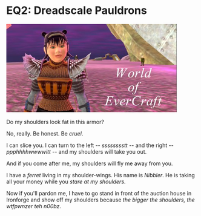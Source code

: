 # EQ2: Dreadscale Pauldrons

![Dina with Dreadscale](../uploads/2006/09/evercraft.jpg)

Do my shoulders look fat in this armor?

No, really. Be honest. Be *cruel*.

I can slice you. I can turn to the left -- *sssssssstt* -- and the right -- *ppphhhhwwwwitt* -- and my shoulders will take you out.

And if you come after me, my shoulders will fly me away from you.

I have a *ferret* living in my shoulder-wings. His name is *Nibbler*. He is taking all your money while you *stare at my shoulders*.

Now if you'll pardon me, I have to go stand in front of the auction house in Ironforge and show off my shoulders because *the bigger the shoulders, the wtfpwnzer teh n00bz*.
